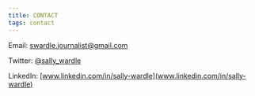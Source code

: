 ```yaml
---
title: CONTACT
tags: contact
---
```

Email: [swardle.journalist@gmail.com](https://mail.google.com/mail/u/0/?view=cm&fs=1&to=swardle@gmail.com)

Twitter: [@sally_wardle](https://twitter.com/sally_wardle?lang=en)

LinkedIn: [www.linkedin.com/in/sally-wardle](www.linkedin.com/in/sally-wardle)